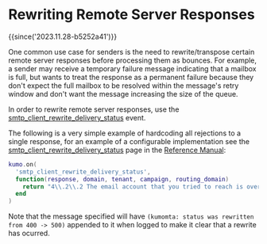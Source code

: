 # Rewriting Remote Server Responses

{{since('2023.11.28-b5252a41')}}

One common use case for senders is the need to rewrite/transpose certain remote server responses before processing them as bounces. For example, a sender may receive a temporary failure message indicating that a mailbox is full, but wants to treat the response as a permanent failure because they don't expect the full mailbox to be resolved within the message's retry window and don't want the message increasing the size of the queue.

In order to rewrite remote server responses, use the [smtp_client_rewrite_delivery_status](../../reference/events/smtp_client_rewrite_delivery_status.md) event.

The following is a very simple example of hardcoding all rejections to a single response, for an example of a configurable implementation see the [smtp_client_rewrite_delivery_status](../../reference/events/smtp_client_rewrite_delivery_status.md) page in the [Reference Manual](../../reference/index.md):

```lua
kumo.on(
  'smtp_client_rewrite_delivery_status',
  function(response, domain, tenant, campaign, routing_domain)
    return "4\\.2\\.2 The email account that you tried to reach is over quota\\.": 500
  end
)
```

Note that the message specified will have `(kumomta: status was rewritten from 400 -> 500)` appended to it when logged to make it clear that a rewrite has ocurred.
